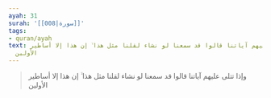 ```yaml
---
ayah: 31
surah: '[[008|سورة]]'
tags:
- quran/ayah
text: وإذا تتلى عليهم آياتنا قالوا قد سمعنا لو نشاء لقلنا مثل هذا ۙ إن هذا إلا أساطير
  الأولين
---
```

> وإذا تتلى عليهم آياتنا قالوا قد سمعنا لو نشاء لقلنا مثل هذا ۙ إن هذا إلا أساطير الأولين
